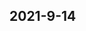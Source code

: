 
## 2021-9-14

### [<title>关于惠州哪里能开具餐饮费电子发票-惠州本地宝 - DockOne.io</title>](http://dockone.io/question/1312666)

### [<title>关于佛山哪里能开具餐饮费电子发票-佛山本地宝 - DockOne.io</title>](http://dockone.io/question/1312665)

### [<title>关于深圳哪里能开具实体店餐饮电子发票-开票服务大厅-深圳本地宝 - DockOne.io</title>](http://dockone.io/question/1312664)

### [<title>关于北京哪里能开具实体店餐饮电子发票-开票服务大厅-北京本地宝 - DockOne.io</title>](http://dockone.io/question/1312663)

### [<title>关于温州哪里能开具住宿费电子版发票-开票服务大厅-百度经验 - DockOne.io</title>](http://dockone.io/question/1312662)

### [<title>关于昆明哪里能开具住宿费电子版发票-开票服务大厅-百度经验 - DockOne.io</title>](http://dockone.io/question/1312661)

### [<title>关于上海哪里能开具实体店餐饮电子发票-开票服务大厅-上海本地宝 - DockOne.io</title>](http://dockone.io/question/1312660)

### [<title>关于东莞哪里能开具餐饮费电子发票-东莞本地宝 - DockOne.io</title>](http://dockone.io/question/1312659)

### [<title>关于青岛哪里能开具餐饮费电子发票-青岛本地宝 - DockOne.io</title>](http://dockone.io/question/1312658)

### [<title>关于哪里能开具实体店餐饮电子发票-开票服务大厅-本地宝 - DockOne.io</title>](http://dockone.io/question/1312657)

### [<title>关于南昌哪里能开具住宿费电子版发票-开票服务大厅-百度经验 - DockOne.io</title>](http://dockone.io/question/1312656)

### [<title>关于南宁哪里能开具餐饮费电子发票-南宁本地宝 - DockOne.io</title>](http://dockone.io/question/1312655)

### [<title>关于呼和浩特哪里能开具实体店餐饮费发票-开票服务大厅-呼和浩特本地宝 - DockOne.io</title>](http://dockone.io/question/1312654)

### [<title>关于厦门哪里能开具餐饮费电子发票-厦门本地宝 - DockOne.io</title>](http://dockone.io/question/1312653)

### [<title>关于福州哪里能开具住宿费电子版发票-开票服务大厅-百度经验 - DockOne.io</title>](http://dockone.io/question/1312652)

### [<title>关于温州哪里能开具实体店餐饮费发票-开票服务大厅-温州本地宝 - DockOne.io</title>](http://dockone.io/question/1312651)

### [<title>关于惠州哪里能开具住宿费电子版发票-开票服务大厅-百度经验 - DockOne.io</title>](http://dockone.io/question/1312650)

### [<title>关于贵阳哪里能开具餐饮费电子发票-贵阳本地宝 - DockOne.io</title>](http://dockone.io/question/1312649)

### [<title>关于昆明哪里能开具实体店餐饮费发票-开票服务大厅-昆明本地宝 - DockOne.io</title>](http://dockone.io/question/1312648)

### [<title>关于南昌哪里能开具实体店餐饮费发票-开票服务大厅-南昌本地宝 - DockOne.io</title>](http://dockone.io/question/1312647)